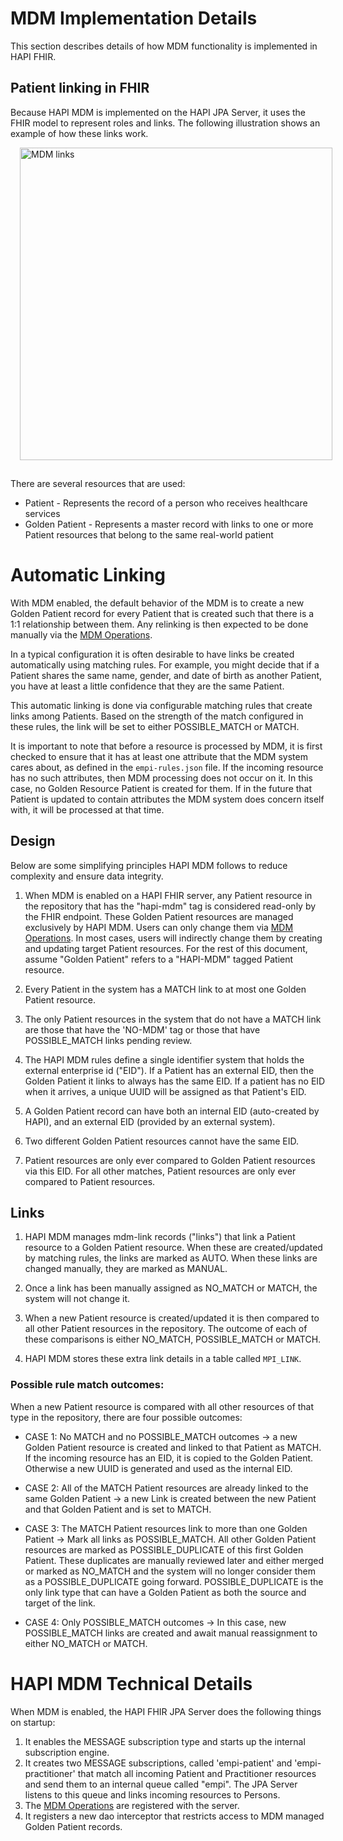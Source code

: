 # MDM Implementation Details

This section describes details of how MDM functionality is implemented in HAPI FHIR.

## Patient linking in FHIR

Because HAPI MDM is implemented on the HAPI JPA Server, it uses the FHIR model to represent roles and links. The 
following illustration shows an example of how these links work.

<a href="/hapi-fhir/docs/images/empi-links.svg"><img src="/hapi-fhir/docs/images/empi-links.svg" alt="MDM links" style="margin-left: 15px; margin-bottom: 15px; width: 500px;" /></a>

There are several resources that are used:

* Patient - Represents the record of a person who receives healthcare services
* Golden Patient - Represents a master record with links to one or more Patient resources that belong to the same real-world patient

# Automatic Linking

With MDM enabled, the default behavior of the MDM is to create a new Golden Patient record for every Patient that is 
created such that there is a 1:1 relationship between them. Any relinking is then expected to be done manually via the 
[MDM Operations](/hapi-fhir/docs/server_jpa_mdm/mdm_operations.html).

In a typical configuration it is often desirable to have links be created automatically using matching rules. For example, 
you might decide that if a Patient shares the same name, gender, and date of birth as another Patient, you have at 
least a little confidence that they are the same Patient.

This automatic linking is done via configurable matching rules that create links among Patients. Based on the strength
 of the match configured in these rules, the link will be set to either POSSIBLE_MATCH or MATCH.

It is important to note that before a resource is processed by MDM, it is first checked to ensure that it has at least
 one attribute that the MDM system cares about, as defined in the `empi-rules.json` file. If the incoming resource has 
 no such attributes, then MDM processing does not occur on it. In this case, no Golden Resource Patient is created for 
 them. If in the future that Patient is updated to contain attributes the MDM system does concern itself with, it will 
 be processed at that time.

## Design

Below are some simplifying principles HAPI MDM follows to reduce complexity and ensure data integrity.

1. When MDM is enabled on a HAPI FHIR server, any Patient resource in the repository that has the "hapi-mdm" tag is
 considered read-only by the FHIR endpoint. These Golden Patient resources are managed exclusively by HAPI MDM. Users 
 can only change them via [MDM Operations](/hapi-fhir/docs/server_jpa_mdm/mdm_operations.html).  In most cases, users 
 will indirectly change them by creating and updating target Patient resources. For the rest of this document, assume
  "Golden Patient" refers to a "HAPI-MDM" tagged Patient resource.

1. Every Patient in the system has a MATCH link to at most one Golden Patient resource.

1. The only Patient resources in the system that do not have a MATCH link are those that have the 'NO-MDM' tag or 
those that have POSSIBLE_MATCH links pending review.

1. The HAPI MDM rules define a single identifier system that holds the external enterprise id ("EID"). If a Patient has 
an external EID, then the Golden Patient it links to always has the same EID. If a patient has no EID when it arrives, 
a unique UUID will be assigned as that Patient's EID.

1. A Golden Patient record can have both an internal EID (auto-created by HAPI), and an external EID (provided by an 
external system).

1. Two different Golden Patient resources cannot have the same EID.

1. Patient resources are only ever compared to Golden Patient resources via this EID. For all other matches, Patient 
resources are only ever compared to Patient resources.

## Links

1. HAPI MDM manages mdm-link records ("links") that link a Patient resource to a Golden Patient resource. When these are
 created/updated by matching rules, the links are marked as AUTO.  When these links are changed manually, they are 
 marked as MANUAL.

1. Once a link has been manually assigned as NO_MATCH or MATCH, the system will not change it.

1. When a new Patient resource is created/updated it is then compared to all other Patient resources in the repository. 
The outcome of each of these comparisons is either NO_MATCH, POSSIBLE_MATCH or MATCH.

1. HAPI MDM stores these extra link details in a table called `MPI_LINK`.

<!---
1. Whenever a MATCH link is established between a Patient resource and a Golden Patient resource, that Patient is always
 added to that Golden Patient resource links.  All MATCH links have corresponding Golden Patient resource links and all 
 Golden Patient resource links have corresponding MATCH mdm-link records. You can think of the fields of the mdm-link 
 records as extra meta-data associated with each Person.link.target.

1. Each record in the `MPI_LINK` table corresponds to a `link.target` entry on a Person resource unless it is a NO_MATCH record.  HAPI MDM uses the following convention for the Person.link.assurance level:
    1. Level 1: POSSIBLE_MATCH
    1. Level 2: AUTO MATCH
    1. Level 3: MANUAL MATCH
    1. Level 4: GOLDEN RECORD
-->

### Possible rule match outcomes:

When a new Patient resource is compared with all other resources of that type in the repository, there are four possible outcomes:

<!---
All fields are copied from the Patient to the Golden Patient.
-->

* CASE 1: No MATCH and no POSSIBLE_MATCH outcomes -> a new Golden Patient resource is created and linked to that Patient as MATCH.
  If the incoming resource has an EID, it is copied to the Golden Patient. Otherwise a new UUID is generated and used as the internal EID.

* CASE 2: All of the MATCH Patient resources are already linked to the same Golden Patient -> a new Link is created between the new Patient and that Golden Patient and is set to MATCH.

* CASE 3: The MATCH Patient resources link to more than one Golden Patient -> Mark all links as POSSIBLE_MATCH.  All other Golden Patient resources are marked 
as POSSIBLE_DUPLICATE of this first Golden Patient. These duplicates are manually reviewed later and either merged or marked as NO_MATCH and the system will 
no longer consider them as a POSSIBLE_DUPLICATE going forward. POSSIBLE_DUPLICATE is the only link type that can have a Golden Patient as both the source and target of the link.

* CASE 4: Only POSSIBLE_MATCH outcomes -> In this case, new POSSIBLE_MATCH links are created and await manual reassignment to either NO_MATCH or MATCH.

# HAPI MDM Technical Details

When MDM is enabled, the HAPI FHIR JPA Server does the following things on startup:

1. It enables the MESSAGE subscription type and starts up the internal subscription engine.
1. It creates two MESSAGE subscriptions, called 'empi-patient' and 'empi-practitioner' that match all incoming Patient and Practitioner resources and send them to an internal queue called "empi".  The JPA Server listens to this queue and links incoming resources to Persons.
1. The [MDM Operations](/hapi-fhir/docs/server_jpa_mdm/mdm_operations.html) are registered with the server.
1. It registers a new dao interceptor that restricts access to MDM managed Golden Patient records.
